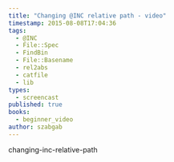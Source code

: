 ```yaml
---
title: "Changing @INC relative path - video"
timestamp: 2015-08-08T17:04:36
tags:
  - @INC
  - File::Spec
  - FindBin
  - File::Basename
  - rel2abs
  - catfile
  - lib
types:
  - screencast
published: true
books:
  - beginner_video
author: szabgab
---
```



changing-inc-relative-path


<slidecast file="beginner-perl/changing-inc-relative-path" youtube="qANprSEDO9Y" />
